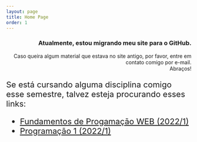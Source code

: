 ```yaml
---
layout: page
title: Home Page
order: 1
---
```

<div style='text-align: right;'>
  <h3>Atualmente, estou migrando meu site para o GitHub.</h3>
  <p>Caso queira algum material que estava no site antigo, por favor, entre em contato comigo por e-mail.
  <br>Abraços!</p>
</div>

<dl style='font-size: 22px;'>
    <dt>Se está cursando alguma disciplina comigo esse semestre, talvez esteja procurando esses links:</dt>
    <ul>
        <li><a href='http://www.jeiks.net/fundpweb'>Fundamentos de Progamação WEB (2022/1)</a></li>
        <li><a href='http://www.jeiks.net/prog1'>Programação 1 (2022/1)</a></li>
    </ul>
</dl>

